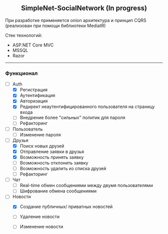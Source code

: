 <h2 align='center'>SimpleNet-SocialNetwork (In progress) </h2>

При разработке применяется onion архитектура и принцип CQRS (реализован при помощи библиотеки MediatR)

Стек технологий:
- ASP.NET Core MVC
- MSSQL
- Razor

---
### Функционал

- [ ] Auth
	- [x] Регистрация
	- [x] Аутентификация
	- [x] Авторизация
	- [x] Редирект неаутентифицированного пользователя на страницу входа
	- [ ] Внедрение более "сильных" политик для пароля
	- [ ] Рефакторинг
- [ ] Пользователь
	- [ ] Изменение пароля
- [ ] Друзья
	- [x] Поиск новых друзей
	- [x] Отправление заявки в друзья
	- [x] Возможность принять заявку
	- [ ] Возможность отклонить заявку
	- [ ] Возможность удалить из списка друзей
	- [ ] Рефакторинг
- [ ] Чат
	- [ ] Real-time обмен сообщениями между двумя пользователями
	- [ ] Шифрование обмена сообщениями
- [ ] Новости
	- [x] Создание публичных/ приватных новостей
	- [ ] Удаление новости
	- [ ] Изменение новости


